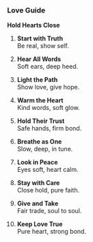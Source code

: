 ### **Love Guide**  
**Hold Hearts Close**

1. **Start with Truth**  
Be real, show self.

2. **Hear All Words**  
Soft ears, deep heed.

3. **Light the Path**  
Show love, give hope.

4. **Warm the Heart**  
Kind words, soft glow.

5. **Hold Their Trust**  
Safe hands, firm bond.

6. **Breathe as One**  
Slow, deep, in tune.

7. **Look in Peace**  
Eyes soft, heart calm.

8. **Stay with Care**  
Close hold, pure faith.

9. **Give and Take**  
Fair trade, soul to soul.

10. **Keep Love True**  
Pure heart, strong bond.
